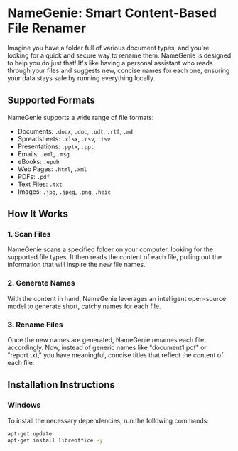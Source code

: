 # NameGenie: Smart Content-Based File Renamer

Imagine you have a folder full of various document types, and you're looking for a quick and secure way to rename them. NameGenie is designed to help you do just that! It's like having a personal assistant who reads through your files and suggests new, concise names for each one, ensuring your data stays safe by running everything locally.

## Supported Formats

NameGenie supports a wide range of file formats:

- Documents: `.docx`, `.doc`, `.odt`, `.rtf`, `.md`
- Spreadsheets: `.xlsx`, `.csv`, `.tsv`
- Presentations: `.pptx`, `.ppt`
- Emails: `.eml`, `.msg`
- eBooks: `.epub`
- Web Pages: `.html`, `.xml`
- PDFs: `.pdf`
- Text Files: `.txt`
- Images: `.jpg`, `.jpeg`, `.png`, `.heic`

## How It Works

### 1. Scan Files
NameGenie scans a specified folder on your computer, looking for the supported file types. It then reads the content of each file, pulling out the information that will inspire the new file names.

### 2. Generate Names
With the content in hand, NameGenie leverages an intelligent open-source model to generate short, catchy names for each file.

### 3. Rename Files
Once the new names are generated, NameGenie renames each file accordingly. Now, instead of generic names like "document1.pdf" or "report.txt," you have meaningful, concise titles that reflect the content of each file.
## Installation Instructions

### Windows
To install the necessary dependencies, run the following commands:

```bash
apt-get update
apt-get install libreoffice -y

